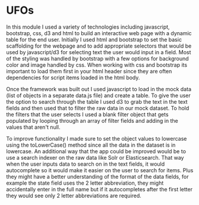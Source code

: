 # UFOs
In this module I used a variety of technologies including javascript, bootstrap, css, d3 and html to build an interactive web page with a dynamic table for the end user. Initially I used html and bootstrap to set the basic scaffolding for the webpage and to add appropriate selectors that would be used by javascript/d3 for selecting text the user would input in a field. Most of the styling was handled by bootstrap with a few options for background color and image handled by css. When working with css and bootstrap its important to load them first in your html header since they are often dependencies for script items loaded in the html body.

Once the framework was built out I used javascript to load in the mock data (list of objects in a separate data.js file) and create a table. 
To give the user the option to search through the table I used d3 to grab the text in the text fields and then used that to filter the raw data in our mock dataset. To hold the filters that the user selects I used a blank filter object that gets populated by looping through an array of filter fields and adding in the values that aren't null. 

To improve functionality I made sure to set the object values to lowercase using the toLowerCase() method since all the data in the dataset is in lowercase. An additional way that the app could be improved would be to use a search indexer on the raw data like Solr or Elasticsearch. That way when the user inputs data to search on in the text fields, it would autocomplete so it would make it easier on the user to search for items. Plus they might have a better understanding of the format of the data fields, for example the state field uses the 2 letter abbreviation, they might accidentally enter in the full name but if it autocompletes after the first letter they would see only 2 letter abbreviations are required. 